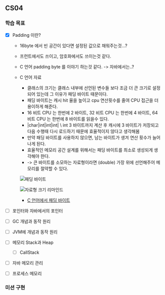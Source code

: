 CS04
----------------

### 학습 목표

* [x] Padding 이란?
    * 16byte 에서 빈 공간이 있다면 설정된 값으로 채워주는것...?
    * 프런트에서도 쓰이고, 암호화에서도 쓰이는것 같다.
    * C 언어 padding byte 를 이야기 하는것 같다. -> 자바에서는..?
    * C 언어 자료
        * 클래스의 크기는 클래스 내부에 선언된 변수들 보다 조금 더 큰 크기로 설정되어 있는데 그 이유가 패딩 바이트 때문이다.
        * 패딩 바이트는 캐시 hit 율을 높이고 cpu 연산횟수를 줄여 CPU 접근을 더 용이하게 해준다.
        * 16 비트 CPU 는 한번에 2 바이트, 32 비트 CPU 는 한번에 4 바이트, 64 비트 CPU 는 한번에 8 바이트를 읽을수 있다.
        * |char|int|int|int| \ int 3 바이트까지 계산 후 캐시에 3 바이트가 저장되고 다음 수행때 다시 로드하기 때문에 효율적이지 않다고 생각해봄
        * 만약 패딩 바이트를 사용하지 않으면, 남는 바이트가 생겨 연산 횟수가 늘어나게 된다.
        * 효율적인 메모리 공간 설계를 위해서는 패딩 바이트를 최소로 생성되게 생각해야 한다.
        * -> 큰 바이트를 소모하는 자료형이라면 (double) 가장 위에 선언해주어 메모리를 절약할 수 있다.

      ![패딩 바이트](https://user-images.githubusercontent.com/77956808/212138730-b28e3e79-5e81-40e7-8ed2-d0633fcbb569.png)

      ![자료형 크기 리마인드](https://user-images.githubusercontent.com/77956808/212138750-bc942cc9-6f98-4c17-81aa-c569d29d64bc.png)
        * [C 언어에서 패딩 바이트](https://coding-factory.tistory.com/670)

* [ ] 포인터와 자바에서의 포인터
* [ ] GC 개념과 동작 원리
* [ ] JVM에 개념과 동작 원리
* [ ] 메모리 Stack과 Heap
    * [ ] CallStack
* [ ] 자바 메모리 관리
* [ ] 프로세스 메모리

### 미션 구현
